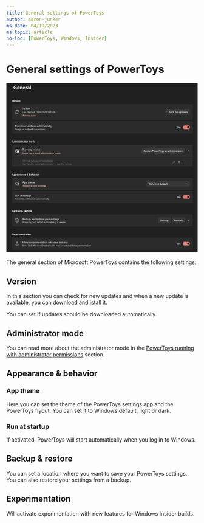 ```yaml
---
title: General settings of PowerToys
author: aaron-junker
ms.date: 04/19/2023
ms.topic: article
no-loc: [PowerToys, Windows, Insider]
---
```


# General settings of PowerToys

![General settings of PowerToys](../images/pt-general.png)

The general section of Microsoft PowerToys contains the following settings:

## Version

In this section you can check for new updates and when a new update is available, you can download and istall it.

You can set if updates should be downloaded automatically.

## Administrator mode

You can read more about the administrator mode in the [PowerToys running with administrator permissions](./administrator.md) section.

## Appearance & behavior

### App theme

Here you can set the theme of the PowerToys settings app and the PowerToys flyout. You can set it to Windows default, light or dark.

### Run at startup

If activated, PowerToys will start automatically when you log in to Windows.

## Backup & restore

You can set a location where you want to save your PowerToys settings. You can also restore your settings from a backup.

## Experimentation

Will activate experimentation with new features for Windows Insider builds.

